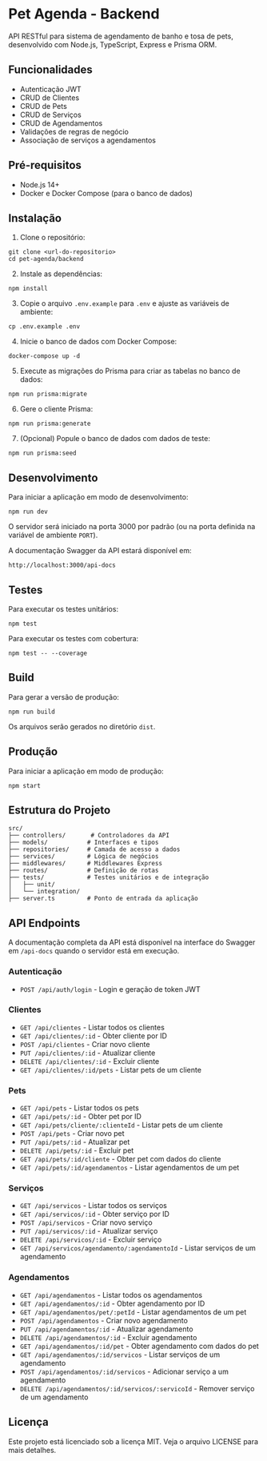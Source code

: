 # Pet Agenda - Backend

API RESTful para sistema de agendamento de banho e tosa de pets, desenvolvido com Node.js, TypeScript, Express e Prisma ORM.

## Funcionalidades

- Autenticação JWT
- CRUD de Clientes
- CRUD de Pets
- CRUD de Serviços
- CRUD de Agendamentos
- Validações de regras de negócio
- Associação de serviços a agendamentos

## Pré-requisitos

- Node.js 14+ 
- Docker e Docker Compose (para o banco de dados)

## Instalação

1. Clone o repositório:
```
git clone <url-do-repositorio>
cd pet-agenda/backend
```

2. Instale as dependências:
```
npm install
```

3. Copie o arquivo `.env.example` para `.env` e ajuste as variáveis de ambiente:
```
cp .env.example .env
```

4. Inicie o banco de dados com Docker Compose:
```
docker-compose up -d
```

5. Execute as migrações do Prisma para criar as tabelas no banco de dados:
```
npm run prisma:migrate
```

6. Gere o cliente Prisma:
```
npm run prisma:generate
```

7. (Opcional) Popule o banco de dados com dados de teste:
```
npm run prisma:seed
```

## Desenvolvimento

Para iniciar a aplicação em modo de desenvolvimento:

```
npm run dev
```

O servidor será iniciado na porta 3000 por padrão (ou na porta definida na variável de ambiente `PORT`).

A documentação Swagger da API estará disponível em:
```
http://localhost:3000/api-docs
```

## Testes

Para executar os testes unitários:

```
npm test
```

Para executar os testes com cobertura:

```
npm test -- --coverage
```

## Build

Para gerar a versão de produção:

```
npm run build
```

Os arquivos serão gerados no diretório `dist`.

## Produção

Para iniciar a aplicação em modo de produção:

```
npm start
```

## Estrutura do Projeto

```
src/
├── controllers/       # Controladores da API
├── models/           # Interfaces e tipos
├── repositories/     # Camada de acesso a dados
├── services/         # Lógica de negócios
├── middlewares/      # Middlewares Express
├── routes/           # Definição de rotas
├── tests/            # Testes unitários e de integração
│   ├── unit/         
│   └── integration/  
├── server.ts         # Ponto de entrada da aplicação
```

## API Endpoints

A documentação completa da API está disponível na interface do Swagger em `/api-docs` quando o servidor está em execução.

### Autenticação
- `POST /api/auth/login` - Login e geração de token JWT

### Clientes
- `GET /api/clientes` - Listar todos os clientes
- `GET /api/clientes/:id` - Obter cliente por ID
- `POST /api/clientes` - Criar novo cliente
- `PUT /api/clientes/:id` - Atualizar cliente
- `DELETE /api/clientes/:id` - Excluir cliente
- `GET /api/clientes/:id/pets` - Listar pets de um cliente

### Pets
- `GET /api/pets` - Listar todos os pets
- `GET /api/pets/:id` - Obter pet por ID
- `GET /api/pets/cliente/:clienteId` - Listar pets de um cliente
- `POST /api/pets` - Criar novo pet
- `PUT /api/pets/:id` - Atualizar pet
- `DELETE /api/pets/:id` - Excluir pet
- `GET /api/pets/:id/cliente` - Obter pet com dados do cliente
- `GET /api/pets/:id/agendamentos` - Listar agendamentos de um pet

### Serviços
- `GET /api/servicos` - Listar todos os serviços
- `GET /api/servicos/:id` - Obter serviço por ID
- `POST /api/servicos` - Criar novo serviço
- `PUT /api/servicos/:id` - Atualizar serviço
- `DELETE /api/servicos/:id` - Excluir serviço
- `GET /api/servicos/agendamento/:agendamentoId` - Listar serviços de um agendamento

### Agendamentos
- `GET /api/agendamentos` - Listar todos os agendamentos
- `GET /api/agendamentos/:id` - Obter agendamento por ID
- `GET /api/agendamentos/pet/:petId` - Listar agendamentos de um pet
- `POST /api/agendamentos` - Criar novo agendamento
- `PUT /api/agendamentos/:id` - Atualizar agendamento
- `DELETE /api/agendamentos/:id` - Excluir agendamento
- `GET /api/agendamentos/:id/pet` - Obter agendamento com dados do pet
- `GET /api/agendamentos/:id/servicos` - Listar serviços de um agendamento
- `POST /api/agendamentos/:id/servicos` - Adicionar serviço a um agendamento
- `DELETE /api/agendamentos/:id/servicos/:servicoId` - Remover serviço de um agendamento

## Licença

Este projeto está licenciado sob a licença MIT. Veja o arquivo LICENSE para mais detalhes. 